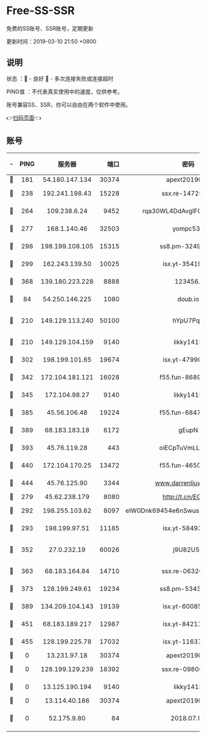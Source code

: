 # Free-SS-SSR

免费的SS账号、SSR账号，定期更新

更新时间：2019-03-10 21:50 +0800

## 说明

状态     ：🙂 - 良好 🙁 - 多次连接失败或连接超时

PING值   ：不代表真实使用中的速度，仅供参考。

账号兼容SS、SSR，你可以自由在两个软件中使用。

👉[扫码页面](https://liesauer.github.io/Free-SS-SSR/)👈

## 账号

|-|PING|服务器|端口|密码|加密方式|区域|
|:----:|:----:|:-----:|-----:|:----:|:----:|:----:|
|🙂|181|54.180.147.134|30374|apext2019006|chacha20|KR|
|🙂|238|192.241.198.43|15228|ssx.re-14729949|aes-256-cfb|US|
|🙂|264|109.238.6.24|9452|rqa30WL4DdAvgIFG6Fs3znzTa|aes-256-cfb|FR|
|🙂|277|168.1.140.46|32503|yompc535|aes-256-cfb|AU|
|🙂|298|198.199.108.105|15315|ss8.pm-32497481|aes-256-cfb|US|
|🙂|299|162.243.139.50|10025|isx.yt-35419673|aes-256-cfb|US|
|🙂|368|139.180.223.228|8888|123456..|aes-256-cfb|JP|
|🙂|84|54.250.146.225|1080|doub.io|aes-256-cfb|JP|
|🙂|210|149.129.113.240|50100|hYpU7PqP|chacha20-ietf-poly1305|CN|
|🙂|210|149.129.104.159|9140|likky1415|aes-256-cfb|HK|
|🙂|302|198.199.101.65|19674|isx.yt-47990500|aes-256-cfb|US|
|🙂|342|172.104.181.121|16028|f55.fun-86890630|aes-256-cfb|SG|
|🙂|345|172.104.98.27|9140|likky1415|aes-256-cfb|JP|
|🙂|385|45.56.106.48|19224|f55.fun-68474983|aes-256-cfb|US|
|🙂|389|68.183.183.18|6172|gEupN|aes-256-cfb|SG|
|🙂|393|45.76.119.28|443|oiECpTuVmLLxk4Ts|aes-256-cfb|AU|
|🙂|440|172.104.170.25|13472|f55.fun-46502353|aes-256-cfb|SG|
|🙂|444|45.76.125.90|3344|www.darrenliuwei.com|aes-256-cfb|AU|
|🙁|279|45.62.238.179|8080|http://t.cn/EGJIyrl|rc4-md5|CA|
|🙁|292|198.255.103.62|8097|eIW0Dnk69454e6nSwuspv9DmS201tQ0D|aes-256-cfb|US|
|🙁|293|198.199.97.51|11185|isx.yt-58493850|aes-256-cfb|US|
|🙁|352|27.0.232.19|60026|j9U82U53|xchacha20-ietf-poly1305|HK|
|🙁|363|68.183.164.84|14710|ssx.re-06320738|aes-256-cfb|US|
|🙁|373|128.199.249.61|19234|ss8.pm-53433179|aes-256-cfb|SG|
|🙁|389|134.209.104.143|19139|isx.yt-60085477|aes-256-cfb|SG|
|🙁|451|68.183.189.217|12987|isx.yt-84211383|aes-256-cfb|SG|
|🙁|455|128.199.225.78|17032|isx.yt-11637665|aes-256-cfb|SG|
|🙁|0|13.231.97.18|30374|apext2019006|chacha20|JP|
|🙁|0|128.199.129.239|18392|ssx.re-09806935|aes-256-cfb|SG|
|🙁|0|13.125.190.194|9140|likky1415|aes-256-cfb|KR|
|🙁|0|13.114.40.186|30374|apext2019006|chacha20|JP|
|🙁|0|52.175.9.80|84|2018.07.07|chacha20-ietf-poly1305|HK|
